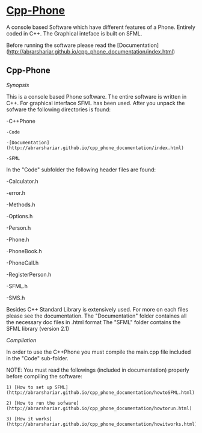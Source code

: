 # [Cpp-Phone](http://abrarshariar.github.io/Cpp-Phone/)
A console based Software which have different features of a Phone.  Entirely coded in C++. The Graphical inteface is built on SFML. 

Before running the software please read the [Documentation] (http://abrarshariar.github.io/cpp_phone_documentation/index.html)

Cpp-Phone
------------------------

*Synopsis*

This is a console based Phone software. The entire software is written in C++. For graphical interface SFML has been used. After you unpack the sofware the following directories is found:

-C++Phone

	-Code
	
	-[Documentation](http://abrarshariar.github.io/cpp_phone_documentation/index.html)
	
	-SFML
	

In the "Code" subfolder the following header files are found:

-Calculator.h

-error.h

-Methods.h

-Options.h

-Person.h

-Phone.h

-PhoneBook.h

-PhoneCall.h

-RegisterPerson.h

-SFML.h

-SMS.h


Besides C++ Standard Library is extensively used. For more on each files please see the documentation.
The "Documentation" folder containes all the necessary doc files in .html format
The "SFML" folder contains the SFML library (version 2.1)


*Compilation*

In order to use the C++Phone you must compile the main.cpp file included in the "Code" sub-folder. 

NOTE: You must read the followings (included in documentation) properly before compiling the software:

	1) [How to set up SFML] (http://abrarshariar.github.io/cpp_phone_documentation/howtoSFML.html)
	
	2) [How to run the sofware] (http://abrarshariar.github.io/cpp_phone_documentation/howtorun.html)
	
	3) [How it works](http://abrarshariar.github.io/cpp_phone_documentation/howitworks.html)
	





